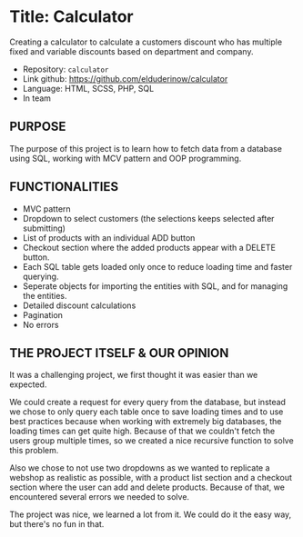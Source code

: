 # Title: Calculator

Creating a calculator to calculate a customers discount who has multiple fixed and variable discounts based on department and company.

- Repository: `calculator`
- Link github: https://github.com/elduderinow/calculator
- Language: HTML, SCSS, PHP, SQL
- In team

## PURPOSE
The purpose of this project is to learn how to fetch data from a database using SQL, working with MCV pattern and OOP programming.

## FUNCTIONALITIES
- MVC pattern
- Dropdown to select customers (the selections keeps selected after submitting)
- List of products with an individual ADD button
- Checkout section where the added products appear with a DELETE button.
- Each SQL table gets loaded only once to reduce loading time and faster querying.
- Seperate objects for importing the entities with SQL, and for managing the entities.
- Detailed discount calculations
- Pagination
- No errors


## THE PROJECT ITSELF & OUR OPINION
It was a challenging project, we first thought it was easier than we expected. 

We could create a request for every query from the database, but instead we chose to only query each table once to save loading times and to use best practices because
when working with extremely big databases, the loading times can get quite high. 
Because of that we couldn't fetch the users group multiple times, so we created a nice recursive function to solve this problem.

Also we chose to not use two dropdowns as we wanted to replicate a webshop as realistic as possible, with a product list section and a checkout section where the user
can add and delete products. Because of that, we encountered several errors we needed to solve.

The project was nice, we learned a lot from it. We could do it the easy way, but there's no fun in that.

